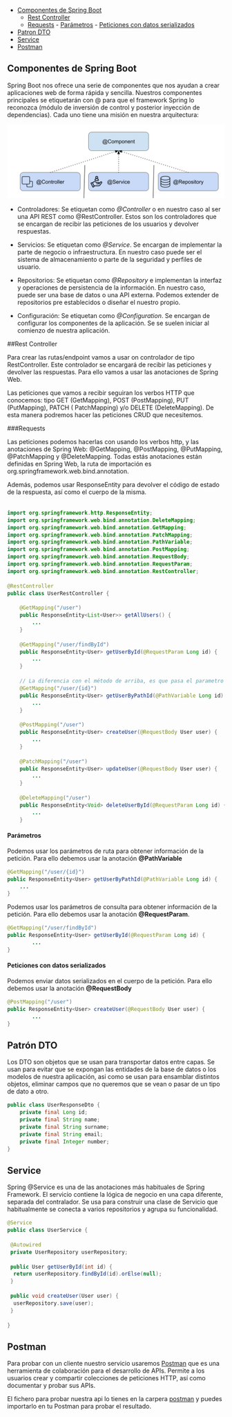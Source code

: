 


  - [Componentes de Spring Boot](#componentes-de-spring-boot)
    - [Rest Controller](#rest-controller)
    - [Requests](#requests)
            - [Parámetros](#parámetros)
            - [Peticiones con datos serializados](#peticiones-con-datos-serializados)
   - [Patron DTO](#patron-dto)
   - [Service](#service)
   - [Postman](#postman)


## Componentes de Spring Boot
Spring Boot nos ofrece una serie de componentes que nos ayudan a crear aplicaciones web de forma rápida y sencilla. Nuestros componentes principales se etiquetarán con @ para que el framework Spring lo reconozca (módulo de inversión de control y posterior inyección de dependencias). Cada uno tiene una misión en nuestra arquitectura:

![arq](assets/components.png)

- Controladores: Se etiquetan como *@Controller* o en nuestro caso al ser una API REST como @RestController. Estos son
  los controladores que se encargan de recibir las peticiones de los usuarios y devolver respuestas.

- Servicios: Se etiquetan como *@Service*. Se encargan de implementar la parte de negocio o infraestructura. En nuestro
  caso puede ser el sistema de almacenamiento o parte de la seguridad y perfiles de usuario.

- Repositorios: Se etiquetan como *@Repository* e implementan la interfaz y operaciones de persistencia de la
  información. En nuestro caso, puede ser una base de datos o una API externa. Podemos extender de repositorios pre
  establecidos o diseñar el nuestro propio.

- Configuración: Se etiquetan como *@Configuration*. Se encargan de configurar los componentes de la aplicación. Se se
  suelen iniciar al comienzo de nuestra aplicación.
  

##Rest Controller

Para crear las rutas/endpoint vamos a usar on controlador de tipo RestController. Este controlador se encargará de recibir las peticiones y devolver las respuestas. Para ello vamos a usar las anotaciones de Spring Web.

Las peticiones que vamos a recibir seguiran los verbos HTTP que conocemos: tipo GET (GetMapping), POST (PostMapping), PUT (PutMapping), PATCH ( PatchMapping) y/o DELETE (DeleteMapping). De esta manera podremos hacer las peticiones CRUD que necesitemos.  


###Requests

Las peticiones podemos hacerlas con usando los verbos http, y las anotaciones de Spring Web: @GetMapping, @PostMapping, @PutMapping, @PatchMapping y @DeleteMapping. Todas estás anotaciones están definidas en Spring Web, la ruta de importación es org.springframework.web.bind.annotation.


Además, podemos usar ResponseEntity para devolver el código de estado de la respuesta, así como el cuerpo de la misma.

```java

import org.springframework.http.ResponseEntity;
import org.springframework.web.bind.annotation.DeleteMapping;
import org.springframework.web.bind.annotation.GetMapping;
import org.springframework.web.bind.annotation.PatchMapping;
import org.springframework.web.bind.annotation.PathVariable;
import org.springframework.web.bind.annotation.PostMapping;
import org.springframework.web.bind.annotation.RequestBody;
import org.springframework.web.bind.annotation.RequestParam;
import org.springframework.web.bind.annotation.RestController;

@RestController
public class UserRestController {
	
	@GetMapping("/user")
	public ResponseEntity<List<User>> getAllUsers() {
		...
	}
	
	@GetMapping("/user/findById")
	public ResponseEntity<User> getUserById(@RequestParam Long id) {
		...
	}
	
	// La diferencia con el método de arriba, es que pasa el parametro en el path de la ruta, en vez de como parametro
	@GetMapping("/user/{id}")
    public ResponseEntity<User> getUserByPathId(@PathVariable Long id) {
        ...
    }
	
	@PostMapping("/user")
	public ResponseEntity<User> createUser(@RequestBody User user) {
		...
	}
	
	@PatchMapping("/user")
	public ResponseEntity<User> updateUser(@RequestBody User user) {
		...
	}
	
	@DeleteMapping("/user")
	public ResponseEntity<Void> deleteUserById(@RequestParam Long id) {
		...
	}

```


#### Parámetros

Podemos usar los parámetros de ruta para obtener información de la petición. Para ello debemos usar la anotación
**@PathVariable**

```java
@GetMapping("/user/{id}")
public ResponseEntity<User> getUserByPathId(@PathVariable Long id) {
    ...
}
```


Podemos usar los parámetros de consulta para obtener información de la petición. Para ello debemos usar la anotación
**@RequestParam**.

```java
@GetMapping("/user/findById")
public ResponseEntity<User> getUserById(@RequestParam Long id) {
		...
}
```

#### Peticiones con datos serializados

Podemos enviar datos serializados en el cuerpo de la petición. Para ello debemos usar la anotación **@RequestBody**

```java
@PostMapping("/user")
public ResponseEntity<User> createUser(@RequestBody User user) {
		...
}
```

## Patrón DTO
Los DTO son objetos que se usan para transportar datos entre capas. Se usan para evitar que se expongan las entidades de la base de datos o los modelos de nuestra aplicación, asi como se usan para ensamblar distintos objetos, eliminar campos que no queremos que se vean o pasar de un tipo de dato a otro. 

```java
public class UserResponseDto {
    private final Long id;
    private final String name;
    private final String surname;
    private final String email;
    private final Integer number;
}

```

## Service 
Spring @Service es una de las anotaciones más habituales de Spring Framework. El servicio contiene la lógica de negocio en una capa diferente, separada del contralador. Se usa para construir una clase de Servicio que habitualmente se conecta a varios repositorios y agrupa su funcionalidad.


```java
@Service
public class UserService {

 @Autowired
 private UserRepository userRepository;

 public User getUserById(int id) {
  return userRepository.findById(id).orElse(null);
 }

 public void createUser(User user) {
  userRepository.save(user);
 }

} 
```


## Postman

Para probar con un cliente nuestro servicio usaremos [Postman](https://www.postman.com/) que es una herramienta de
colaboración para el desarrollo de APIs. Permite a los usuarios crear y compartir colecciones de peticiones HTTP, así
como documentar y probar sus APIs.

El fichero para probar nuestra api lo tienes en la carpera [postman](./postman) y puedes importarlo en tu Postman para
probar el resultado.


